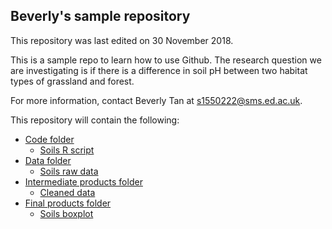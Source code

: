 ## Beverly's sample repository 

This repository was last edited on 30 November 2018. 

This is a sample repo to learn how to use Github. The research question we are investigating is if there is a difference in soil pH between two habitat types of grassland and forest. 

For more information, contact Beverly Tan at s1550222@sms.ed.ac.uk. 

This repository will contain the following: 
- [Code folder](code)
  - [Soils R script](data/soils-script.R)
- [Data folder](data)
  - [Soils raw data](data/soils-raw.csv)
- [Intermediate products folder](int-pdt)
  - [Cleaned data](int-pdt/soils-cleaned.csv)
- [Final products folder](final-pdt)
  - [Soils boxplot](final-pdt/boxplot.png)
  
  
